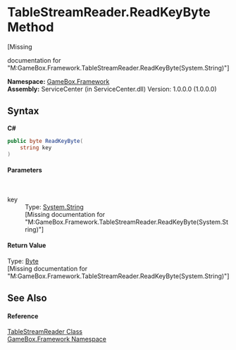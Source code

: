 # TableStreamReader.ReadKeyByte Method 
 

\[Missing <summary> documentation for "M:GameBox.Framework.TableStreamReader.ReadKeyByte(System.String)"\]

**Namespace:**&nbsp;<a href="a8957fe6-9cc0-3a6d-cd5c-a2a246efee1e">GameBox.Framework</a><br />**Assembly:**&nbsp;ServiceCenter (in ServiceCenter.dll) Version: 1.0.0.0 (1.0.0.0)

## Syntax

**C#**<br />
``` C#
public byte ReadKeyByte(
	string key
)
```


#### Parameters
&nbsp;<dl><dt>key</dt><dd>Type: <a href="http://msdn2.microsoft.com/zh-cn/library/s1wwdcbf" target="_blank">System.String</a><br />\[Missing <param name="key"/> documentation for "M:GameBox.Framework.TableStreamReader.ReadKeyByte(System.String)"\]</dd></dl>

#### Return Value
Type: <a href="http://msdn2.microsoft.com/zh-cn/library/yyb1w04y" target="_blank">Byte</a><br />\[Missing <returns> documentation for "M:GameBox.Framework.TableStreamReader.ReadKeyByte(System.String)"\]

## See Also


#### Reference
<a href="10d344c4-9264-e9ac-416b-eba0fb18151a">TableStreamReader Class</a><br /><a href="a8957fe6-9cc0-3a6d-cd5c-a2a246efee1e">GameBox.Framework Namespace</a><br />